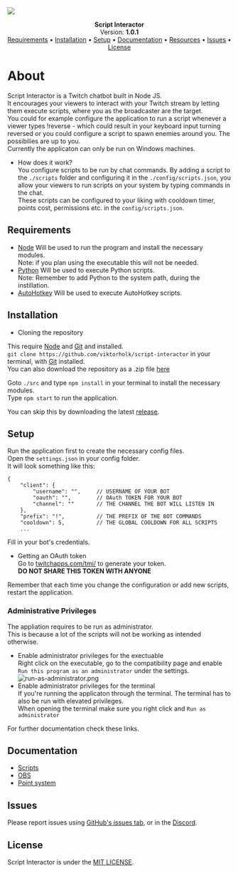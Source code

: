 
<img src="https://github.com/ttv-interactive/docs/blob/main/script-interactor/images/header.png?raw=true">
<p align="center">
    <b>Script Interactor</b>
    <br>
    Version: <b>1.0.1</b>
    <br>
    <a href="#Requirements">Requirements</a> •
    <a href="#Installation">Installation</a> •
    <a href="#Setup">Setup</a> •
    <a href="#Documentation">Documentation</a> •
    <a href="#Resources">Resources</a> •
    <a href="#Issues">Issues</a> •
    <a href="#License">License</a>
</p>

# About
Script Interactor is a Twitch chatbot built in Node JS.  
It encourages your viewers to interact with your Twitch stream by letting them execute scripts, where you as the broadcaster are the target.  
You could for example configure the application to run a script whenever a viewer types !reverse - which could result in your keyboard input turning reversed or you could configure a script to spawn enemies around you. The possibilies are up to you.  
Currently the applicaton can only be run on Windows machines.

* How does it work?  
You configure scripts to be run by chat commands. By adding a script to the ``./scripts`` folder and configuring it in the ``./config/scripts.json``, you allow your viewers to run scripts on your system by typing commands in the chat.  
These scripts can be configured to your liking with cooldown timer, points cost, permissions etc. in the ``config/scripts.json``.  
  
## Requirements
* [Node](https://nodejs.org/en/) Will be used to run the program and install the necessary modules.  
Note: if you plan using the executable this will not be needed.
* [Python](https://www.python.org/downloads/) Will be used to execute Python scripts.  
Note: Remember to add Python to the system path, during the instillation.
* [AutoHotkey](https://www.autohotkey.com/) Will be used to execute AutoHotkey scripts.


## Installation
* Cloning the repository  

This require [Node](https://nodejs.org/en/) and [Git](https://git-scm.com/downloads) and installed.  
`git clone https://github.com/viktorholk/script-interactor` in your terminal, with [Git](https://git-scm.com/downloads) installed.  
You can also download the repository as a .zip file [here](https://github.com/ttv-interactive/script-interactor/archive/refs/heads/main.zip)  

Goto `./src` and type `npm install` in your terminal to install the necessary modules.  
Type `npm start` to run the application.  

You can skip this by downloading the latest [release](https://github.com/ttv-interactive/script-interactor/releases).

## Setup
Run the application first to create the necessary config files.  
Open the `settings.json` in your config folder.  
It will look something like this:
````
{
    "client": {
        "username": "",     // USERNAME OF YOUR BOT
        "oauth": "",        // OAuth TOKEN FOR YOUR BOT
        "channel": ""       // THE CHANNEL THE BOT WILL LISTEN IN
    },
    "prefix": "!",          // THE PREFIX OF THE BOT COMMANDS
    "cooldown": 5,          // THE GLOBAL COOLDOWN FOR ALL SCRIPTS
    ...
````
Fill in your bot's credentials.
* Getting an OAuth token  
  Go to [twitchapps.com/tmi/](https://twitchapps.com/tmi/) to generate your token.  
  **DO NOT SHARE THIS TOKEN WITH ANYONE**

Remember that each time you change the configuration or add new scripts, restart the application.
### Administrative Privileges
The appliation requires to be run as administrator.  
This is because a lot of the scripts will not be working as intended otherwise.
* Enable administrator privileges for the exectuable  
Right click on the executable, go to the compatibility page and enable `Run this program as an administrator` under the settings.  
![run-as-administrator.png](https://github.com/ttv-interactive/docs/blob/main/script-interactor/images/run-as-administrator-exe.png?raw=true)
* Enable administrator privileges for the terminal  
If you're running the applicaton through the terminal. The terminal has to also be run with elevated privileges.  
When opening the terminal make sure you right click and `Run as administrator`  

For further documentation check these links.
## Documentation
* [Scripts](https://github.com/ttv-interactive/docs/blob/main/script-interactor/SCRIPTS.MD)
* [OBS](https://github.com/ttv-interactive/docs/blob/main/script-interactor/OBS.MD)
* [Point system](https://github.com/ttv-interactive/docs/blob/main/script-interactor/POINTS-SYSTEM.MD)
## Issues
Please report issues using [GitHub's issues tab](https://github.com/ttv-interactive/script-interactor/issues), or in the [Discord](https://discord.gg/VEDrsqCn2D).
## License
Script Interactor is under the [MIT LICENSE](LICENSE).